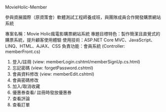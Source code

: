 MovieHolic-Member

參與資展國際（原資策會）軟體測試工程師養成班，與團隊成員合作開發購票網站系統

專案名稱：Movie Holic瘋電影購票網站系統
專題目標特色：製作簡潔且直覺式的購票系統，提升顧客使用體驗
使用技術：ASP.NET Core MVC、JavaScript、LINQ、HTML、AJAX、CSS
負責功能：會員系統 (Controller: memberFront.cs)
1. 登入/註冊 (view: memberLogin.cshtml/memberSignUp.cs.html)
2. 忘記密碼 (view: forgetPassword.cshtml)
3. 會員資料修改 (view: memberEdit.cshtml)
4. 會員密碼修改
5. 加入/取消收藏
6. 優惠券查看/ 註冊時發放優惠券
7. 查看評論
8. 查看訂單
